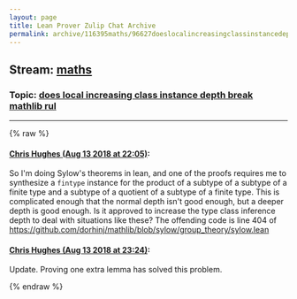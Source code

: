 ```yaml
---
layout: page
title: Lean Prover Zulip Chat Archive 
permalink: archive/116395maths/96627doeslocalincreasingclassinstancedepthbreakmathlibrul.html
---
```


## Stream: [maths](index.html)
### Topic: [does local increasing class instance depth break mathlib rul](96627doeslocalincreasingclassinstancedepthbreakmathlibrul.html)

---


{% raw %}
#### [ Chris Hughes (Aug 13 2018 at 22:05)](https://leanprover.zulipchat.com/#narrow/stream/116395-maths/topic/does%20local%20increasing%20class%20instance%20depth%20break%20mathlib%20rul/near/132068633):
<p>So I'm doing Sylow's theorems in lean, and one of the proofs requires me to synthesize a <code>fintype</code> instance for the product of a subtype of a subtype of a finite type and a subtype of a quotient of a subtype of a finite type. This is complicated enough that the normal depth isn't good enough, but a deeper depth is good enough. Is it approved to increase the type class inference depth to deal with situations like these? The offending code is line 404 of <a href="https://github.com/dorhinj/mathlib/blob/sylow/group_theory/sylow.lean" target="_blank" title="https://github.com/dorhinj/mathlib/blob/sylow/group_theory/sylow.lean">https://github.com/dorhinj/mathlib/blob/sylow/group_theory/sylow.lean</a></p>

#### [ Chris Hughes (Aug 13 2018 at 23:24)](https://leanprover.zulipchat.com/#narrow/stream/116395-maths/topic/does%20local%20increasing%20class%20instance%20depth%20break%20mathlib%20rul/near/132072872):
<p>Update. Proving one extra lemma has solved this problem.</p>


{% endraw %}
